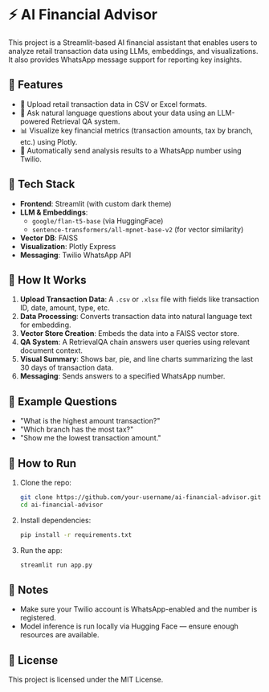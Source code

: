 
# ⚡ AI Financial Advisor

This project is a Streamlit-based AI financial assistant that enables users to analyze retail transaction data using LLMs, embeddings, and visualizations. It also provides WhatsApp message support for reporting key insights.

## 🔧 Features

- 📁 Upload retail transaction data in CSV or Excel formats.
- 💬 Ask natural language questions about your data using an LLM-powered Retrieval QA system.
- 📊 Visualize key financial metrics (transaction amounts, tax by branch, etc.) using Plotly.
- 📲 Automatically send analysis results to a WhatsApp number using Twilio.

## 🧠 Tech Stack

- **Frontend**: Streamlit (with custom dark theme)
- **LLM & Embeddings**:
  - `google/flan-t5-base` (via HuggingFace)
  - `sentence-transformers/all-mpnet-base-v2` (for vector similarity)
- **Vector DB**: FAISS
- **Visualization**: Plotly Express
- **Messaging**: Twilio WhatsApp API

## 🚀 How It Works

1. **Upload Transaction Data**: A `.csv` or `.xlsx` file with fields like transaction ID, date, amount, type, etc.
2. **Data Processing**: Converts transaction data into natural language text for embedding.
3. **Vector Store Creation**: Embeds the data into a FAISS vector store.
4. **QA System**: A RetrievalQA chain answers user queries using relevant document context.
5. **Visual Summary**: Shows bar, pie, and line charts summarizing the last 30 days of transaction data.
6. **Messaging**: Sends answers to a specified WhatsApp number.

## 📝 Example Questions

- "What is the highest amount transaction?"
- "Which branch has the most tax?"
- "Show me the lowest transaction amount."

## 📁 How to Run

1. Clone the repo:
    ```bash
    git clone https://github.com/your-username/ai-financial-advisor.git
    cd ai-financial-advisor
    ```

2. Install dependencies:
    ```bash
    pip install -r requirements.txt
    ```

3. Run the app:
    ```bash
    streamlit run app.py
    ```


## 📌 Notes

- Make sure your Twilio account is WhatsApp-enabled and the number is registered.
- Model inference is run locally via Hugging Face — ensure enough resources are available.

## 📄 License

This project is licensed under the MIT License.
